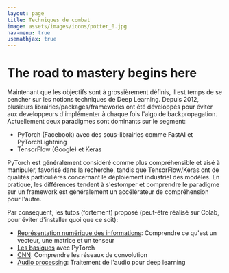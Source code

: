 ```yaml
---
layout: page
title: Techniques de combat 
image: assets/images/icons/potter_0.jpg
nav-menu: true
usemathjax: true 
---
```



# The road to mastery begins here

Maintenant que les objectifs sont à grossièrement définis, il est temps de se pencher sur les notions techniques de Deep Learning. Depuis 2012, plusieurs librairies/packages/frameworks ont été développés pour éviter aux developpeurs d'implémenter à chaque fois l'algo de backpropagation. Actuellement deux paradigmes sont dominants sur le segment: 
* PyTorch (Facebook) avec des sous-librairies comme FastAI et PyTorchLightning
* TensorFlow (Google) et Keras 

PyTorch est généralement considéré comme plus compréhensible et aisé à manipuler, favorisé dans la recherche, tandis que TensorFlow/Keras ont de qualités particulières concernant le déploiement industriel des modèles. En pratique, les différences tendent à s'estomper et comprendre le paradigme sur un framework est généralement un accélérateur de compréhension pour l'autre. 

Par conséquent, les tutos (fortement) proposé (peut-être réalisé sur Colab, pour éviter d'installer quoi que ce soit):
* [Représentation numérique des informations](h_post.md): Comprendre ce qu'est un vecteur, une matrice et un tenseur
* [Les basiques](https://pytorch.org/tutorials/beginner/basics/intro.html) avec PyTorch
* [CNN](Lien_vers_page_interne): Comprendre les réseaux de convolution
* [Audio processing](Lien_vers_page_interne): Traitement de l'audio pour deep learning 
